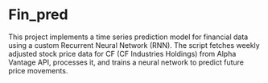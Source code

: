 # Fin_pred
This project implements a time series prediction model for financial data using a custom Recurrent Neural Network (RNN). The script fetches weekly adjusted stock price data for CF (CF Industries Holdings) from Alpha Vantage API, processes it, and trains a neural network to predict future price movements.
